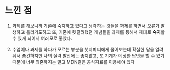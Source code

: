 <!-- 여기에 회고 내용을 작성해주세요 -->

# 느낀 점

1. 과제를 해보니까 기존에 숙지하고 있다고 생각하는 것들을 과제를 하면서 오류가 발생하고 틀리기도하고
   또, 기존에 헷갈려했던 개념들을 과제를 통해서 제대로 **숙지**할 수 있게 되어서 여러모로 좋았다.

2. 수업이나 과제를 하다가 모르는 부분을 챗지피티에게 물어보는데 확실한 답을 알려줘서 좋긴하지만
   나의 실력 발전에는 좋지않고, 또 기계가 이상한 답변을 할 수 있기때문에 너무 의존하지는 말고
   MDN같은 공식자료를 이용해야 겠다
